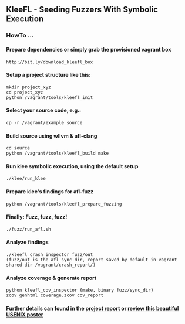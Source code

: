 ## KleeFL - Seeding Fuzzers With Symbolic Execution


### HowTo ...

#### Prepare dependencies or simply grab the provisioned vagrant box

    http://bit.ly/download_kleefl_box

#### Setup a project structure like this:

    mkdir project_xyz
    cd project_xyz
    python /vagrant/tools/kleefl_init


#### Select your source code, e.g.:

    cp -r /vagrant/example source

#### Build source using wllvm & afl-clang

    cd source
    python /vagrant/tools/kleefl_build make

#### Run klee symbolic execution, using the default setup
    
    ./klee/run_klee

#### Prepare klee's findings for afl-fuzz
    
    python /vagrant/tools/kleefl_prepare_fuzzing

#### Finally: Fuzz, fuzz, fuzz!
    
    ./fuzz/run_afl.sh

#### Analyze findings

    ./kleefl_crash_inspector fuzz/out
    (fuzz/out is the afl sync dir, report saved by default in vagrant shared dir /vagrant/crash_report/)

#### Analyze coverage & generate report

    python kleefl_cov_inspector {make, binary fuzz/sync_dir}
    zcov genhtml coverage.zcov cov_report


#### Further details can found in the [project report](https://github.com/julieeen/kleefl/blob/master/ResearchReport.pdf) or [review this beautiful USENIX poster](https://github.com/julieeen/kleefl/blob/master/USENIX2017poster.pdf)
